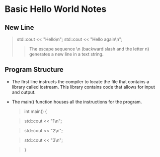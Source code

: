 # Basic Hello World Notes

## New Line

> std::cout << "Hello\n";
> std::cout << "Hello again\n";
>
> > The escape sequence \n (backward slash and the letter n) generates a new line in a text string.

## Program Structure

- The first line instructs the compiler to locate the file that contains a library called iostream. This library contains code that allows for input and output.
- The main() function houses all the instructions for the program.

  > int main() {

  > std::cout << "1\n";

  > std::cout << "2\n";

  > std::cout << "3\n";

  > }
